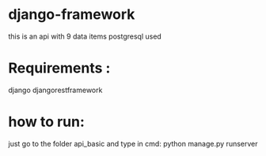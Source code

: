 # django-framework

this is an api with 9 data items
postgresql used
# Requirements :
django
djangorestframework
# how to run:
just go to the folder api_basic and type in cmd:
python manage.py runserver
